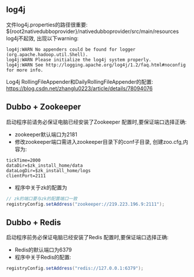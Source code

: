 ## log4j
文件log4j.properties的路径很重要: 
${root2nativedubboprovider}/nativedubboprovider/src/main/resources
log4j不起效, 出现以下warning:
```
log4j:WARN No appenders could be found for logger (org.apache.hadoop.util.Shell).
log4j:WARN Please initialize the log4j system properly.
log4j:WARN See http://logging.apache.org/log4j/1.2/faq.html#noconfig for more info.
```
Log4j RollingFileAppender和DailyRollingFileAppender的配置: https://blog.csdn.net/zhanglu0223/article/details/78094076
 

## Dubbo + Zookeeper
启动程序前请务必保证电脑已经安装了Zookeeper
配置时,要保证端口选择正确:
- zookeeper默认端口为2181
- 修改zookeeper端口需进入zookeeper目录下的conf子目录, 创建zoo.cfg,内容为:
```properties
tickTime=2000    
dataDir=$zk_install_home/data    
dataLogDir=$zk_install_home/logs    
clientPort=2111  
```
- 程序中关于zk的配置为
```java
// zk的端口要与zk的配置端口一致
registryConfig.setAddress("zookeeper://219.223.196.9:2111");  
```

## Dubbo + Redis
启动程序前务必保证电脑已经安装了Redis
配置时,要保证端口选择正确:
- Redis的默认端口为6379
- 程序中关于Redis的配置:
```java
registryConfig.setAddress("redis://127.0.0.1:6379");
```